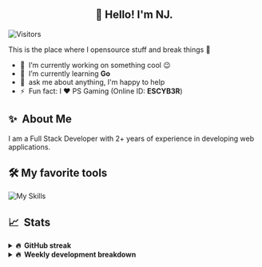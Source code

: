 <h2 align="center">👋 Hello! I'm NJ.</h2>

![Visitors](https://visitor-badge.glitch.me/badge?page_id=n-jaisabai.n-jaisabai)

This is the place where I opensource stuff and break things :rofl:

- 🔭 &nbsp;I’m currently working on something cool :wink:
- 🌱 &nbsp;I’m currently learning **Go**
- 💬 &nbsp;ask me about anything, I'm happy to help
- ⚡ &nbsp;Fun fact: I ❤️ PS Gaming (Online ID: **ESCYB3R**)

## ✨ &nbsp;About Me
  I am a Full Stack Developer with 2+ years of experience in developing web applications.</p>
  
## 🛠️ My favorite tools
![My Skills](https://skillicons.dev/icons?i=vue,go,nodejs,ts,js,python,postgres,mongodb,redis,git,docker,vscode)

## 📈 &nbsp;Stats
  
  <details>
  <summary><b>🔥 &nbsp;GitHub streak</b></summary>
  <br/>
  
  [![GitHub Streak](http://github-readme-streak-stats.herokuapp.com?user=n-jaisabai&theme=github-dark-blue&hide_border=true)](https://git.io/streak-stats)
  
  </details>
  
  <details>
  <summary><b>🔥 &nbsp;Weekly development breakdown</b></summary>
  <br/>
  
  <!--START_SECTION:waka-->

```text
Go           6 hrs 13 mins   ████████████████░░░░░░░░░   63.43 %
PHP          58 mins         ██▒░░░░░░░░░░░░░░░░░░░░░░   09.97 %
Text         47 mins         ██░░░░░░░░░░░░░░░░░░░░░░░   08.07 %
SQL          41 mins         █▓░░░░░░░░░░░░░░░░░░░░░░░   07.03 %
Python       35 mins         █▒░░░░░░░░░░░░░░░░░░░░░░░   05.97 %
Twig         22 mins         █░░░░░░░░░░░░░░░░░░░░░░░░   03.89 %
```

<!--END_SECTION:waka-->
  <b>Note:</b> Top languages is only a metric of the languages my weekly code consists of and doesn't reflect experience or skill level.
  </details>
